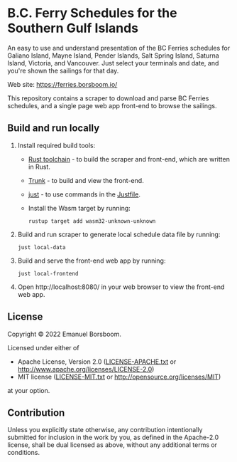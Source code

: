 # B.C. Ferry Schedules for the Southern Gulf Islands

An easy to use and understand presentation of the BC Ferries schedules for
Galiano Island, Mayne Island, Pender Islands, Salt Spring Island, Saturna
Island, Victoria, and Vancouver. Just select your terminals and date, and
you're shown the sailings for that day.

Web site: https://ferries.borsboom.io/

This repository contains a scraper to download and parse BC Ferries schedules,
and a single page web app front-end to browse the sailings.

## Build and run locally

 1. Install required build tools:

      * [Rust toolchain](https://www.rust-lang.org/tools/install) - to build
        the scraper and front-end, which are written in Rust.

      * [Trunk](https://trunkrs.dev/#install) - to build and view the
        front-end.

      * [just](https://github.com/casey/just#installation) - to use commands in
        the [Justfile](Justfile).

      * Install the Wasm target by running:

            rustup target add wasm32-unknown-unknown

 2. Build and run scraper to generate local schedule data file by running:

        just local-data

 3. Build and serve the front-end web app by running:

        just local-frontend

 4. Open http://localhost:8080/ in your web browser to view the front-end web
    app.
## License

Copyright © 2022 Emanuel Borsboom.

Licensed under either of

  * Apache License, Version 2.0 ([LICENSE-APACHE.txt](LICENSE-APACHE.txt) or
    http://www.apache.org/licenses/LICENSE-2.0)
  * MIT license ([LICENSE-MIT.txt](LICENSE-MIT.txt) or
    http://opensource.org/licenses/MIT)

at your option.

## Contribution

Unless you explicitly state otherwise, any contribution intentionally submitted
for inclusion in the work by you, as defined in the Apache-2.0 license, shall be
dual licensed as above, without any additional terms or conditions.
